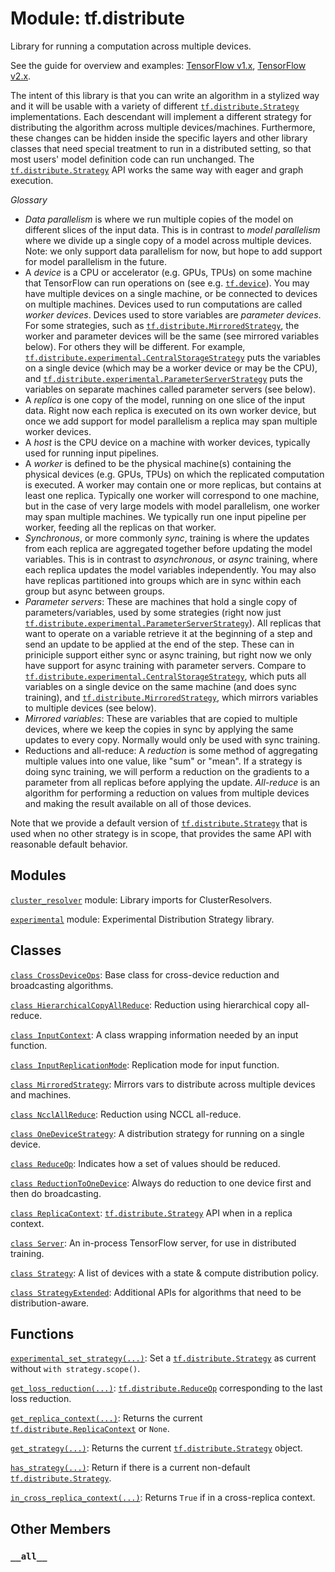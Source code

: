 <div itemscope itemtype="http://developers.google.com/ReferenceObject">
<meta itemprop="name" content="tf.distribute" />
<meta itemprop="path" content="Stable" />
<meta itemprop="property" content="__all__"/>
</div>

# Module: tf.distribute

Library for running a computation across multiple devices.

See the guide for overview and examples:
[TensorFlow v1.x](https://www.tensorflow.org/guide/distribute_strategy),
[TensorFlow v2.x](https://www.tensorflow.org/alpha/guide/distribute_strategy).

The intent of this library is that you can write an algorithm in a stylized way
and it will be usable with a variety of different <a href="../tf/distribute/Strategy.md"><code>tf.distribute.Strategy</code></a>
implementations. Each descendant will implement a different strategy for
distributing the algorithm across multiple devices/machines.  Furthermore, these
changes can be hidden inside the specific layers and other library classes that
need special treatment to run in a distributed setting, so that most users'
model definition code can run unchanged. The <a href="../tf/distribute/Strategy.md"><code>tf.distribute.Strategy</code></a> API works
the same way with eager and graph execution.

*Glossary*

* _Data parallelism_ is where we run multiple copies of the model
  on different slices of the input data. This is in contrast to
  _model parallelism_ where we divide up a single copy of a model
  across multiple devices.
  Note: we only support data parallelism for now, but
  hope to add support for model parallelism in the future.
* A _device_ is a CPU or accelerator (e.g. GPUs, TPUs) on some machine that
  TensorFlow can run operations on (see e.g. <a href="../tf/device.md"><code>tf.device</code></a>). You may have multiple
  devices on a single machine, or be connected to devices on multiple
  machines. Devices used to run computations are called _worker devices_.
  Devices used to store variables are _parameter devices_. For some strategies,
  such as <a href="../tf/distribute/MirroredStrategy.md"><code>tf.distribute.MirroredStrategy</code></a>, the worker and parameter devices
  will be the same (see mirrored variables below). For others they will be
  different.  For example, <a href="../tf/distribute/experimental/CentralStorageStrategy.md"><code>tf.distribute.experimental.CentralStorageStrategy</code></a>
  puts the variables on a single device (which may be a worker device or may be
  the CPU), and <a href="../tf/distribute/experimental/ParameterServerStrategy.md"><code>tf.distribute.experimental.ParameterServerStrategy</code></a> puts the
  variables on separate machines called parameter servers (see below).
* A _replica_ is one copy of the model, running on one slice of the
  input data. Right now each replica is executed on its own
  worker device, but once we add support for model parallelism
  a replica may span multiple worker devices.
* A _host_ is the CPU device on a machine with worker devices, typically
  used for running input pipelines.
* A _worker_ is defined to be the physical machine(s) containing the physical
  devices (e.g. GPUs, TPUs) on which the replicated computation is executed. A
  worker may contain one or more replicas, but contains at least one
  replica. Typically one worker will correspond to one machine, but in the case
  of very large models with model parallelism, one worker may span multiple
  machines. We typically run one input pipeline per worker, feeding all the
  replicas on that worker.
* _Synchronous_, or more commonly _sync_, training is where the updates from
  each replica are aggregated together before updating the model variables. This
  is in contrast to _asynchronous_, or _async_ training, where each replica
  updates the model variables independently. You may also have replicas
  partitioned into groups which are in sync within each group but async between
  groups.
* _Parameter servers_: These are machines that hold a single copy of
  parameters/variables, used by some strategies (right now just
  <a href="../tf/distribute/experimental/ParameterServerStrategy.md"><code>tf.distribute.experimental.ParameterServerStrategy</code></a>). All replicas that want
  to operate on a variable retrieve it at the beginning of a step and send an
  update to be applied at the end of the step. These can in priniciple support
  either sync or async training, but right now we only have support for async
  training with parameter servers. Compare to
  <a href="../tf/distribute/experimental/CentralStorageStrategy.md"><code>tf.distribute.experimental.CentralStorageStrategy</code></a>, which puts all variables
  on a single device on the same machine (and does sync training), and
  <a href="../tf/distribute/MirroredStrategy.md"><code>tf.distribute.MirroredStrategy</code></a>, which mirrors variables to multiple devices
  (see below).
* _Mirrored variables_: These are variables that are copied to multiple
  devices, where we keep the copies in sync by applying the same
  updates to every copy. Normally would only be used with sync training.
* Reductions and all-reduce: A _reduction_ is some method of aggregating
  multiple values into one value, like "sum" or "mean". If a strategy is doing
  sync training, we will perform a reduction on the gradients to a parameter
  from all replicas before applying the update. _All-reduce_ is an algorithm for
  performing a reduction on values from multiple devices and making the result
  available on all of those devices.

Note that we provide a default version of <a href="../tf/distribute/Strategy.md"><code>tf.distribute.Strategy</code></a> that is
used when no other strategy is in scope, that provides the same API with
reasonable default behavior.

## Modules

[`cluster_resolver`](../tf/distribute/cluster_resolver.md) module: Library imports for ClusterResolvers.

[`experimental`](../tf/distribute/experimental.md) module: Experimental Distribution Strategy library.

## Classes

[`class CrossDeviceOps`](../tf/distribute/CrossDeviceOps.md): Base class for cross-device reduction and broadcasting algorithms.

[`class HierarchicalCopyAllReduce`](../tf/distribute/HierarchicalCopyAllReduce.md): Reduction using hierarchical copy all-reduce.

[`class InputContext`](../tf/distribute/InputContext.md): A class wrapping information needed by an input function.

[`class InputReplicationMode`](../tf/distribute/InputReplicationMode.md): Replication mode for input function.

[`class MirroredStrategy`](../tf/distribute/MirroredStrategy.md): Mirrors vars to distribute across multiple devices and machines.

[`class NcclAllReduce`](../tf/distribute/NcclAllReduce.md): Reduction using NCCL all-reduce.

[`class OneDeviceStrategy`](../tf/distribute/OneDeviceStrategy.md): A distribution strategy for running on a single device.

[`class ReduceOp`](../tf/distribute/ReduceOp.md): Indicates how a set of values should be reduced.

[`class ReductionToOneDevice`](../tf/distribute/ReductionToOneDevice.md): Always do reduction to one device first and then do broadcasting.

[`class ReplicaContext`](../tf/distribute/ReplicaContext.md): <a href="../tf/distribute/Strategy.md"><code>tf.distribute.Strategy</code></a> API when in a replica context.

[`class Server`](../tf/distribute/Server.md): An in-process TensorFlow server, for use in distributed training.

[`class Strategy`](../tf/distribute/Strategy.md): A list of devices with a state & compute distribution policy.

[`class StrategyExtended`](../tf/distribute/StrategyExtended.md): Additional APIs for algorithms that need to be distribution-aware.

## Functions

[`experimental_set_strategy(...)`](../tf/distribute/experimental_set_strategy.md): Set a <a href="../tf/distribute/Strategy.md"><code>tf.distribute.Strategy</code></a> as current without `with strategy.scope()`.

[`get_loss_reduction(...)`](../tf/distribute/get_loss_reduction.md): <a href="../tf/distribute/ReduceOp.md"><code>tf.distribute.ReduceOp</code></a> corresponding to the last loss reduction.

[`get_replica_context(...)`](../tf/distribute/get_replica_context.md): Returns the current <a href="../tf/distribute/ReplicaContext.md"><code>tf.distribute.ReplicaContext</code></a> or `None`.

[`get_strategy(...)`](../tf/distribute/get_strategy.md): Returns the current <a href="../tf/distribute/Strategy.md"><code>tf.distribute.Strategy</code></a> object.

[`has_strategy(...)`](../tf/distribute/has_strategy.md): Return if there is a current non-default <a href="../tf/distribute/Strategy.md"><code>tf.distribute.Strategy</code></a>.

[`in_cross_replica_context(...)`](../tf/distribute/in_cross_replica_context.md): Returns `True` if in a cross-replica context.

## Other Members

<h3 id="__all__"><code>__all__</code></h3>

